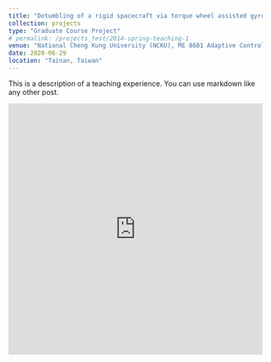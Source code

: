 ```yaml
---
title: "Detumbling of a rigid spacecraft via torque wheel assisted gyroscopic motion"
collection: projects
type: "Graduate Course Project"
# permalink: /projects_test/2014-spring-teaching-1
venue: "National Cheng Kung University (NCKU), ME 8601 Adaptive Control"
date: 2020-06-29
location: "Tainan, Taiwan"
---
```


This is a description of a teaching experience. You can use markdown like any other post.

<embed src="https://yangrui9501.github.io/files/advanced_dyb_final.pdf" width="100%" height="500px"/>
